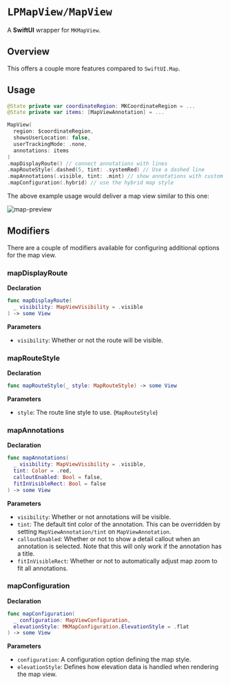 # ``LPMapView/MapView``

A **SwiftUI** wrapper for `MKMapView`.

## Overview

This offers a couple more features compared to `SwiftUI.Map`.

## Usage

```swift
@State private var coordinateRegion: MKCoordinateRegion = ...
@State private var items: [MapViewAnnotation] = ...

MapView(
  region: $coordinateRegion, 
  showsUserLocation: false,
  userTrackingMode: .none,
  annotations: items
)
.mapDisplayRoute() // connect annotations with lines
.mapRouteStyle(.dashed(5, tint: .systemRed) // Use a dashed line
.mapAnnotations(.visible, tint: .mint) // show annotations with custom tint
.mapConfiguration(.hybrid) // use the hybrid map style
```

The above example usage would deliver a map view similar to this one:

![map-preview](map-preview)

## Modifiers

There are a couple of modifiers available for configuring additional
options for the map view.

### mapDisplayRoute

**Declaration**

```swift
func mapDisplayRoute(
  _ visibility: MapViewVisibility = .visible
) -> some View
```

**Parameters**

- `visibility`: Whether or not the route will be visible.

### mapRouteStyle

**Declaration**

```swift
func mapRouteStyle(_ style: MapRouteStyle) -> some View
```

**Parameters**

- `style`: The route line style to use. (``MapRouteStyle``)

### mapAnnotations

**Declaration**

```swift
func mapAnnotations(
  _ visibility: MapViewVisibility = .visible, 
  tint: Color = .red, 
  calloutEnabled: Bool = false, 
  fitInVisibleRect: Bool = false
) -> some View
```

**Parameters**

- `visibility`: Whether or not annotations will be visible.
- `tint`: The default tint color of the annotation. This can
be overridden by setting ``MapViewAnnotation/tint`` on
``MapViewAnnotation``.
- `calloutEnabled`: Whether or not to show a detail callout
when an annotation is selected. Note that this will only
work if the annotation has a title.
- `fitInVisibleRect`: Whether or not to automatically adjust
map zoom to fit all annotations.

### mapConfiguration

**Declaration**

```swift
func mapConfiguration(
  _ configuration: MapViewConfiguration, 
  elevationStyle: MKMapConfiguration.ElevationStyle = .flat
) -> some View
```

**Parameters**

- `configuration`: A configuration option defining the map
style.
- `elevationStyle`: Defines how elevation data is handled
when rendering the map view.
